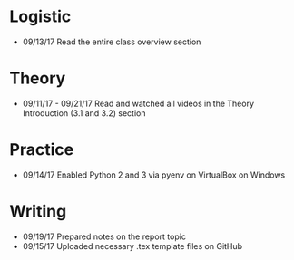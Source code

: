 # Logistic

* 09/13/17 Read the entire class overview section 

# Theory

* 09/11/17 - 09/21/17 Read and watched all videos in the Theory Introduction (3.1 and 3.2) section

# Practice

* 09/14/17 Enabled Python 2 and 3 via pyenv on VirtualBox on Windows

# Writing

* 09/19/17 Prepared notes on the report topic
* 09/15/17 Uploaded necessary .tex template files on GitHub
